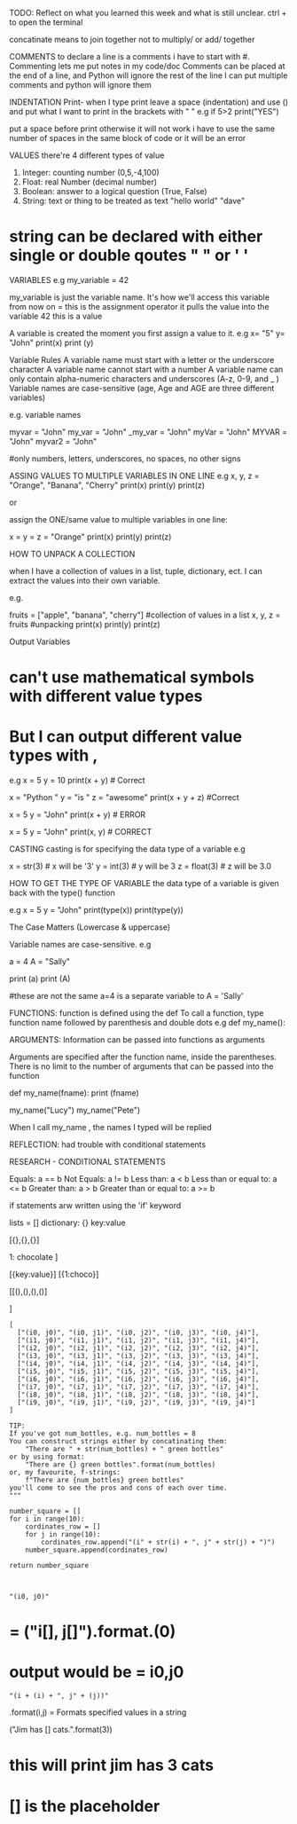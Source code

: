 TODO: Reflect on what you learned this week and what is still unclear.
ctrl + to open the terminal

concatinate means to join together not to multiply/ or add/ together

COMMENTS
to declare a line is a comments i have to start with #. Commenting lets me put notes in my code/doc
Comments can be placed at the end of a line, and Python will ignore the rest of the line
I can put multiple comments and python will ignore them

INDENTATION
Print- when I type print leave a space (indentation) and use () and put what I want to print in the brackets with " "
e.g
if 5>2
print("YES")

put a space before print otherwise it will not work
i have to use the same number of spaces in the same block of code or it will be an error

VALUES
there're 4 different types of value

1. Integer: counting number (0,5,-4,100)
2. Float: real Number (decimal number)
3. Boolean: answer to a logical question (True, False)
4. String: text or thing to be treated as text "hello world" "dave"

# string can be declared with either single or double qoutes " " or ' '

VARIABLES
e.g my_variable = 42

my_variable is just the variable name. It's how we'll access this variable from now on
= this is the assignment operator it pulls the value into the variable
42 this is a value

A variable is created the moment you first assign a value to it.
e.g
x= "5"
y= "John"
print(x)
print (y)

Variable Rules
A variable name must start with a letter or the underscore character
A variable name cannot start with a number
A variable name can only contain alpha-numeric characters and underscores (A-z, 0-9, and \_ )
Variable names are case-sensitive (age, Age and AGE are three different variables)

e.g. variable names

myvar = "John"
my_var = "John"
\_my_var = "John"
myVar = "John"
MYVAR = "John"
myvar2 = "John"

#only numbers, letters, underscores, no spaces, no other signs

ASSING VALUES TO MULTIPLE VARIABLES IN ONE LINE
e.g
x, y, z = "Orange", "Banana", "Cherry"
print(x)
print(y)
print(z)

or

assign the ONE/same value to multiple variables in one line:

x = y = z = "Orange"
print(x)
print(y)
print(z)

HOW TO UNPACK A COLLECTION

when I have a collection of values in a list, tuple, dictionary, ect. I can extract the values into their own variable.

e.g.

fruits = ["apple", "banana", "cherry"] #collection of values in a list
x, y, z = fruits #unpacking
print(x)
print(y)
print(z)

Output Variables

# can't use mathematical symbols with different value types

# But I can output different value types with ,

e.g
x = 5
y = 10
print(x + y) # Correct

x = "Python "
y = "is "
z = "awesome"
print(x + y + z) #Correct

x = 5
y = "John"
print(x + y) # ERROR

x = 5
y = "John"
print(x, y) # CORRECT

CASTING
casting is for specifying the data type of a variable
e.g

x = str(3) # x will be '3'
y = int(3) # y will be 3
z = float(3) # z will be 3.0

HOW TO GET THE TYPE OF VARIABLE
the data type of a variable is given back with the type() function

e.g
x = 5
y = "John"
print(type(x))
print(type(y))

The Case Matters (Lowercase & uppercase)

Variable names are case-sensitive.
e.g

a = 4
A = "Sally"

print (a)
print (A)

#these are not the same a=4 is a separate variable to A = 'Sally'

FUNCTIONS:
function is defined using the def
To call a function, type function name followed by parenthesis and double dots
e.g def my_name():

ARGUMENTS:
Information can be passed into functions as arguments

Arguments are specified after the function name, inside the parentheses. There is no limit to the number of arguments that can be passed into the function

def my_name(fname):
print (fname)

my_name("Lucy")
my_name("Pete")

When I call my_name , the names I typed will be replied

REFLECTION:
had trouble with conditional statements

RESEARCH - CONDITIONAL STATEMENTS

Equals: a == b
Not Equals: a != b
Less than: a < b
Less than or equal to: a <= b
Greater than: a > b
Greater than or equal to: a >= b

if statements arw written using the 'if' keyword

lists = []
dictionary: {}
key:value

[{},{},{}]

1: chocolate
]

[{key:value}]
[{1:choco}]

[[(),(),(),()]

]

    [
      ["(i0, j0)", "(i0, j1)", "(i0, j2)", "(i0, j3)", "(i0, j4)"],
      ["(i1, j0)", "(i1, j1)", "(i1, j2)", "(i1, j3)", "(i1, j4)"],
      ["(i2, j0)", "(i2, j1)", "(i2, j2)", "(i2, j3)", "(i2, j4)"],
      ["(i3, j0)", "(i3, j1)", "(i3, j2)", "(i3, j3)", "(i3, j4)"],
      ["(i4, j0)", "(i4, j1)", "(i4, j2)", "(i4, j3)", "(i4, j4)"],
      ["(i5, j0)", "(i5, j1)", "(i5, j2)", "(i5, j3)", "(i5, j4)"],
      ["(i6, j0)", "(i6, j1)", "(i6, j2)", "(i6, j3)", "(i6, j4)"],
      ["(i7, j0)", "(i7, j1)", "(i7, j2)", "(i7, j3)", "(i7, j4)"],
      ["(i8, j0)", "(i8, j1)", "(i8, j2)", "(i8, j3)", "(i8, j4)"],
      ["(i9, j0)", "(i9, j1)", "(i9, j2)", "(i9, j3)", "(i9, j4)"]
    ]

    TIP:
    If you've got num_bottles, e.g. num_bottles = 8
    You can construct strings either by concatinating them:
        "There are " + str(num_bottles) + " green bottles"
    or by using format:
        "There are {} green bottles".format(num_bottles)
    or, my favourite, f-strings:
        f"There are {num_bottles} green bottles"
    you'll come to see the pros and cons of each over time.
    """

    number_square = []
    for i in range(10):
        cordinates_row = []
        for j in range(10):
            cordinates_row.append("(i" + str(i) + ", j" + str(j) + ")")
        number_square.append(cordinates_row)

    return number_square



    "(i0, j0)"

# = ("i[], j[]").format.(0)

# output would be = i0,j0

    "(i + (i) + ", j" + (j))"

.format(i,j) = Formats specified values in a string

("Jim has [] cats.".format(3))

# this will print jim has 3 cats

# [] is the placeholder
